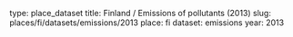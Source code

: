 type: place_dataset
title: Finland / Emissions of pollutants (2013)
slug: places/fi/datasets/emissions/2013
place: fi
dataset: emissions
year: 2013
